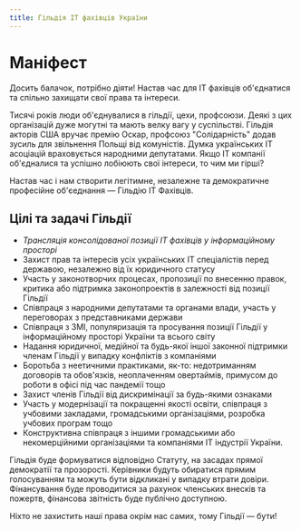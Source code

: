 ```yaml
---
title: Гільдія ІТ фахівців України
---
```


# Маніфест

Досить балачок, потрібно діяти!
Настав час для ІТ фахівців об'єднатися та спільно захищати свої права та інтереси.

Тисячі років люди об'єднувалися в гільдії, цехи, профсоюзи. Деякі з цих організацій дуже могутні та мають велку вагу у суспільстві. Гільдія акторів США вручає премію Оскар, профсоюз "Солідарність" додав зусиль для звільнення Польщі від комуністів. Думка українських ІТ асоціацій враховується народними депутатами. Якщо ІТ компанії об'єдналися та успішно лобіюють свої інтереси, то чим ми гірші?

Настав час і нам створити легітимне, незалежне та демократичне професійне об'єеднання — Гільдію ІТ Фахівців. 

## Цілі та задачі Гільдії

- *Трансляція консолідованої позиції ІТ фахівців у інформаційному просторі*
- Захист прав та інтересів усіх українських ІТ спеціалістів перед державою, незалежно від їх юридичного статусу
- Участь у законотворчих процесах, пропозиції по внесенню правок, критика або підтримка законопроектів в залежності від позиції Гільдії
- Співпраця з народними депутатами та органами влади, участь у переговорах з представниками держави
- Співпраця з ЗМІ, популяризація та просування позиції Гільдії у інформаційному просторі України та всього світу
- Надання юридичної, медійної та будь-якої іншої законної підтримки членам Гільдії у випадку конфліктів з компаніями
- Боротьба з неетичними практиками, як-то: недотриманням договорів та обов'язків, неоплаченням овертаймів, примусом до роботи в офісі під час пандемії тощо
- Захист членів Гільдії від дискримінації за будь-якими ознаками
- Участь у модернізації та покращенні якості освіти, співпраця з учбовими закладами, громадськими організаціями, розробка учбових програм тощо
- Конструктивна співпраця з іншими громадськими або некомерційними організаціями та компаніями ІТ індустрії України.

Гільдія буде формуватися відповідно Статуту, на засадах прямої демократії та прозорості. Керівники будуть обиратися прямим голосуванням та можуть бути відкликані у випадку втрати довіри. Фінансування буде проводитися за рахунок членських внесків та пожертв, фінансова звітність буде публічно доступною.

Ніхто не захистить наші права окрім нас самих, тому Гільдії — бути!
